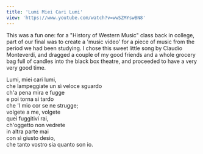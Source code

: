 ```yaml
---
title: 'Lumi Miei Cari Lumi'
view: 'https://www.youtube.com/watch?v=wwSZMYswBN8'
---
```


This was a fun one: for a "History of Western Music" class back in college, part of our final was to create a 'music video' for a piece of music from the period we had been studying.  I chose this sweet little song by Claudio Monteverdi, and dragged a couple of my good friends and a whole grocery bag full of candles into the black box theatre, and proceeded to have a very very good time. 

Lumi, miei cari lumi,   
che lampeggiate un sì veloce sguardo   
ch'a pena mira e fugge   
e poi torna sì tardo   
che 'l mio cor se ne strugge;   
volgete a me, volgete   
quei fuggitivi rai,   
ch'oggetto non vedrete   
in altra parte mai   
con sì giusto desio,   
che tanto vostro sia quanto son io.   